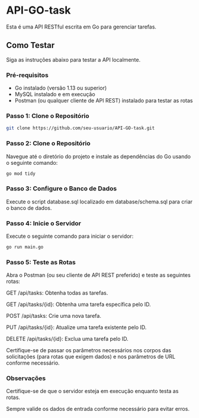 # API-GO-task

Esta é uma API RESTful escrita em Go para gerenciar tarefas.

## Como Testar

Siga as instruções abaixo para testar a API localmente.

### Pré-requisitos

- Go instalado (versão 1.13 ou superior)
- MySQL instalado e em execução
- Postman (ou qualquer cliente de API REST) instalado para testar as rotas

### Passo 1: Clone o Repositório

```bash
git clone https://github.com/seu-usuario/API-GO-task.git
```
### Passo 2: Clone o Repositório
Navegue até o diretório do projeto e instale as dependências do Go usando o seguinte comando:

```bash
go mod tidy
```
### Passo 3: Configure o Banco de Dados

Execute o script database.sql localizado em database/schema.sql para criar o banco de dados.

### Passo 4: Inicie o Servidor
Execute o seguinte comando para iniciar o servidor:
```bash
go run main.go
```

### Passo 5: Teste as Rotas
Abra o Postman (ou seu cliente de API REST preferido) e teste as seguintes rotas:

GET /api/tasks: Obtenha todas as tarefas.

GET /api/tasks/{id}: Obtenha uma tarefa específica pelo ID.

POST /api/tasks: Crie uma nova tarefa.

PUT /api/tasks/{id}: Atualize uma tarefa existente pelo ID.

DELETE /api/tasks/{id}: Exclua uma tarefa pelo ID.

Certifique-se de passar os parâmetros necessários nos corpos das solicitações (para rotas que exigem dados) e nos parâmetros de URL conforme necessário.

### Observações
Certifique-se de que o servidor esteja em execução enquanto testa as rotas.

Sempre valide os dados de entrada conforme necessário para evitar erros.

